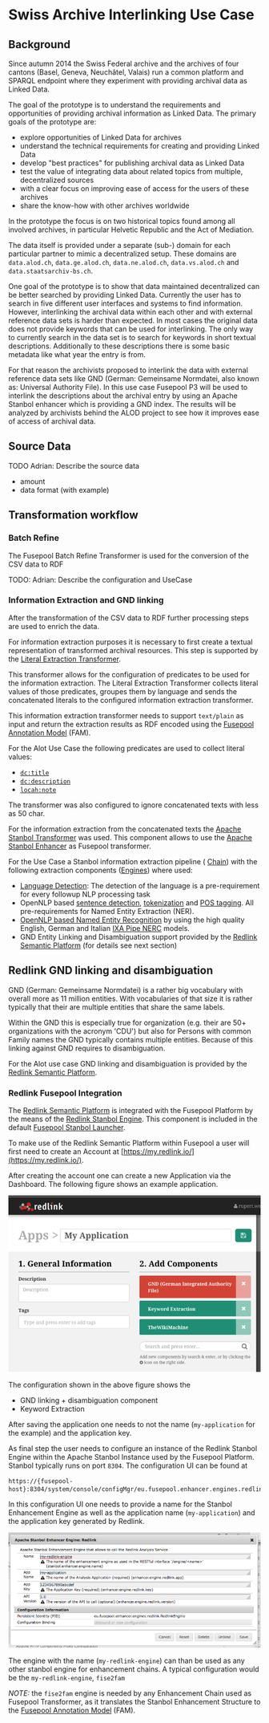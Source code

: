 # Swiss Archive Interlinking Use Case

## Background

Since autumn 2014 the Swiss Federal archive and the archives of four cantons 
(Basel, Geneva, Neuchâtel, Valais) run a common platform and SPARQL endpoint where they 
experiment with providing archival data as Linked Data.

The goal of the prototype is to understand the requirements and opportunities of providing 
archival information as Linked Data. The primary goals of the prototype are:

* explore opportunities of Linked Data for archives
* understand the technical requirements for creating and providing Linked Data
* develop "best practices" for publishing archival data as Linked Data
* test the value of integrating data about related topics from multiple, decentralized sources
* with a clear focus on improving ease of access for the users of these archives
* share the know-how with other archives worldwide

In the prototype the focus is on two historical topics found among all involved archives, 
in particular Helvetic Republic and the Act of Mediation.

The data itself is provided under a separate (sub-) domain for each particular partner to 
mimic a decentralized setup. These domains are `data.alod.ch`, `data.ge.alod.ch`, 
`data.ne.alod.ch`, `data.vs.alod.ch` and `data.staatsarchiv-bs.ch`.

One goal of the prototype is to show that data maintained decentralized can be better 
searched by providing Linked Data. Currently the user has to search in five different 
user interfaces and systems to find information. However, interlinking the archival data 
within each other and with external reference data sets is harder than expected. In most 
cases the original data does not provide keywords that can be used for interlinking. The 
only way to currently search in the data set is to search for keywords in short textual 
descriptions. Additionally to these descriptions there is some basic metadata like what 
year the entry is from.

For that reason the archivists proposed to interlink the data with external reference 
data sets like GND (German: Gemeinsame Normdatei, also known as: Universal Authority File). 
In this use case Fusepool P3 will be used to interlink the descriptions about the archival 
entry by using an Apache Stanbol enhancer which is providing a GND index. The results will 
be analyzed by archivists behind the ALOD project to see how it improves ease of access of 
archival data.

## Source Data

TODO Adrian: Describe the source data

* amount
* data format (with example)

## Transformation workflow

### Batch Refine

The Fusepool Batch Refine Transformer is used for the conversion of the CSV data to RDF

TODO: Adrian: Describe the configuration and UseCase

### Information Extraction and GND linking

After the transformation of the CSV data to RDF further processing steps are used to enrich
the data. 

For information extraction purposes it is necessary to first create a textual representation
of transformed archival resources. This step is supported by the 
[Literal Extraction Transformer](https://github.com/fusepoolP3/p3-literal-extraction-transformer). 

This transformer allows for the configuration of predicates to be used for the information
extraction. The Literal Extraction Transformer collects literal values of those predicates,
groupes them by language and sends the concatenated literals to the configured 
information extraction transformer.

This information extraction transformer needs to support `text/plain` as input and return
the extraction results as RDF encoded using the [Fusepool Annotation Model](https://github.com/fusepoolP3/overall-architecture/blob/master/wp3/fp-anno-model/fp-anno-model.md) 
(FAM). 

For the Alot Use Case the following predicates are used to collect literal values:

* [`dc:title`](http://purl.org/dc/elements/1.1/title)
* [`dc:description`](http://purl.org/dc/elements/1.1/description)
* [`locah:note`](http://data.archiveshub.ac.uk/def/note)

The transformer was also configured to ignore concatenated texts with less as 50 char.

For the information extraction from the concatenated texts the 
[Apache Stanbol Transformer](https://github.com/fusepoolP3/p3-stanbol-enhancer-adapter/tree/master/service)
was used. This component allows to use the [Apache Stanbol Enhancer](http://stanbol.apache.org/docs/trunk/components/enhancer/)
as Fusepool transformer.

For the Use Case a Stanbol information extraction pipeline (
[Chain](http://stanbol.apache.org/docs/trunk/components/enhancer/chains/)) with the following 
extraction components ([Engines](http://stanbol.apache.org/docs/trunk/components/enhancer/engines/))
where used:

* [Language Detection](http://stanbol.apache.org/docs/trunk/components/enhancer/engines/langdetectengine):
The detection of the language is a pre-requirement for every followup NLP processing task
* OpenNLP based [sentence detection](http://stanbol.apache.org/docs/trunk/components/enhancer/engines/opennlpsentence), 
[tokenization](http://stanbol.apache.org/docs/trunk/components/enhancer/engines/opennlptokenizer) and 
[POS tagging](http://stanbol.apache.org/docs/trunk/components/enhancer/engines/opennlppos). All
pre-requirements for Named Entity Extraction (NER).
* [OpenNLP based Named Entity Recognition](https://stanbol.apache.org/docs/trunk/components/enhancer/engines/opennlpcustomner) 
by using the high quality English, German and Italian [IXA Pipe NERC](https://github.com/ixa-ehu/ixa-pipe-nerc/) models.
* GND Entity Linking and Disambiguation support provided by the [Redlink Semantic Platform](http://redlink.co/semantic-platform/)
(for details see next section)

## Redlink GND linking and disambiguation

GND (German: Gemeinsame Normdatei) is a rather big vocabulary with overall more as 11 million entities.
With vocabularies of that size it is rather typically that their are multiple entities that share the
same labels.

Within the GND this is especially true for organization (e.g. their are 50+ organizations with the
acronym 'CDU') but also for Persons with common Family names the GND typically contains multiple
entities. Because of this linking against GND requires to disambiguation.

For the Alot use case GND linking and disambiguation is provided by the 
[Redlink Semantic Platform](http://redlink.co/semantic-platform/). 

### Redlink Fusepool Integration

The [Redlink Semantic Platform](http://redlink.co/semantic-platform/) is integrated 
with the Fusepool Platform by the means of the
[Redlink Stanbol Engine](https://github.com/fusepoolP3/p3-stanbol-engine-redlink). This
component is included in the default [Fusepool Stanbol Launcher](https://github.com/fusepoolP3/p3-stanbol-launcher/releases).

To make use of the Redlink Semantic Platform within Fusepool a user will first need to
create an Account at [https://my.redlink.io/](https://my.redlink.io/).

After creating the account one can create a new Application via the Dashboard. The following
figure shows an example application.

![Redlink Application Creation](fusepool-p3-alot-redlink-app-creation.png)

The configuration shown in the above figure shows the 

* GND linking + disambiguation component
* Keyword Extraction

After saving the application one needs to not the name (`my-application` for the example) 
and the application key.

As final step the user needs to configure an instance of the Redlink Stanbol Engine within 
the Apache Stanbol Instance used by the Fusepool Platform. Stanbol typically runs on port 
`8304`. The configuration UI can be found at

    https://{fusepool-host}:8304/system/console/configMgr/eu.fusepool.enhancer.engines.redlink.RedlinkEngine        

In this configuration UI one needs to provide a name for the Stanbol Enhancement Engine as 
well as the application name (`my-application`) and the application key generated by Redlink.

![Redlink Stanbol engine configuration](fusepool-p3-alot-redlink-stanbol-config.png)

The engine with the name (`my-redlink-engine`) can than be used as any other stanbol engine 
for enhancement chains. A typical configuration would be the `my-redlink-engine`, `fise2fam` 

_NOTE:_ the `fise2fam` engine is needed by any Enhancement Chain used as Fusepool 
Transformer, as it translates the Stanbol Enhancement Structure to the [Fusepool Annotation Model](https://github.com/fusepoolP3/overall-architecture/blob/master/wp3/fp-anno-model/fp-anno-model.md) 
(FAM).






 